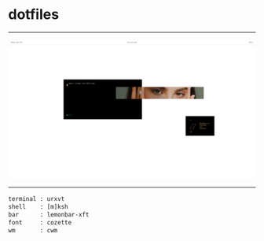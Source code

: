 # dotfiles

------

![dotfiles](etc/scrot.png)

------

```
terminal : urxvt
shell    : [m]ksh
bar      : lemonbar-xft
font     : cozette 
wm       : cwm
```
